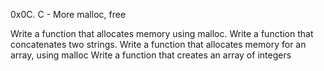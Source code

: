 0x0C. C - More malloc, free

Write a function that allocates memory using malloc.
Write a function that concatenates two strings.
Write a function that allocates memory for an array, using malloc
Write a function that creates an array of integers
